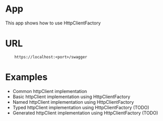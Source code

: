 # App
This app shows how to use HttpClientFactory

# URL
```
    https://localhost:<port>/swagger
```

# Examples
- Common httpClient implementation
- Basic httpClient implementation using HttpClientFactory
- Named httpClient implementation using HttpClientFactory
- Typed httpClient implementation using HttpClientFactory (TODO)
- Generated httpClient implementation using HttpClientFactory (TODO)